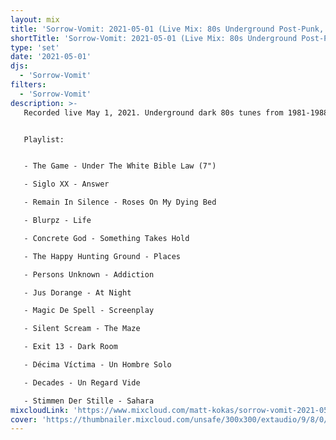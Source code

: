 ```yaml
---
layout: mix
title: 'Sorrow-Vomit: 2021-05-01 (Live Mix: 80s Underground Post-Punk, Cold/New Wave, Goth...)'
shortTitle: 'Sorrow-Vomit: 2021-05-01 (Live Mix: 80s Underground Post-Punk, Cold/New Wave, Goth...)'
type: 'set'
date: '2021-05-01'
djs:
  - 'Sorrow-Vomit'
filters:
  - 'Sorrow-Vomit'
description: >-
   Recorded live May 1, 2021. Underground dark 80s tunes from 1981-1988 in the genres of post-punk, cold wave, new wave, and goth.


   Playlist:


   - The Game - Under The White Bible Law (7")

   - Siglo XX - Answer

   - Remain In Silence - Roses On My Dying Bed

   - Blurpz - Life

   - Concrete God - Something Takes Hold

   - The Happy Hunting Ground - Places

   - Persons Unknown - Addiction

   - Jus Dorange - At Night

   - Magic De Spell - Screenplay

   - Silent Scream - The Maze

   - Exit 13 - Dark Room

   - Décima Víctima - Un Hombre Solo

   - Decades - Un Regard Vide

   - Stimmen Der Stille - Sahara
mixcloudLink: 'https://www.mixcloud.com/matt-kokas/sorrow-vomit-2021-05-01-live-mix-80s-underground-post-punk-coldnew-wave-goth'
cover: 'https://thumbnailer.mixcloud.com/unsafe/300x300/extaudio/9/8/0/a/fda0-e6a4-45b0-b0b8-0b4a04d9c49f'
---
```

